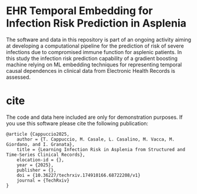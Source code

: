 # EHR Temporal Embedding for Infection Risk Prediction in Asplenia
The software and data in this repository is part of an ongoing activity aiming at
developing a computational pipeline for the prediction of risk of severe infections due to compromised immune function for asplenic patients. 
In this study the infection risk prediction capability of a gradient boosting machine relying on ML embedding techniques for representing temporal causal dependences in clinical data from Electronic Health Records is assessed. 


# cite
The code and data here included are only for demonstration purposes. If you use this software please cite the following publication:

```
@article {Cappuccio2025,
	author = {T. Cappuccio, M. Casale, L. Casalino, M. Vacca, M. Giordano, and I. Granata},
	title = {Learning Infection Risk in Asplenia from Structured and Time-Series Clinical Records},
	elocation-id = {},
	year = {2025},
	publisher = {},
	doi = {10.36227/techrxiv.174910166.68722208/v1}
	journal = {TechRxiv}
}
```
